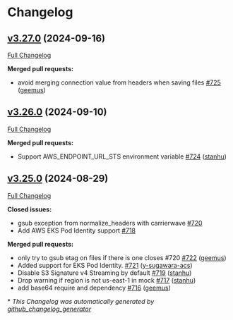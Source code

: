 # Changelog

## [v3.27.0](https://github.com/fog/fog-aws/tree/v3.27.0) (2024-09-16)

[Full Changelog](https://github.com/fog/fog-aws/compare/v3.26.0...v3.27.0)

**Merged pull requests:**

- avoid merging connection value from headers when saving files [\#725](https://github.com/fog/fog-aws/pull/725) ([geemus](https://github.com/geemus))

## [v3.26.0](https://github.com/fog/fog-aws/tree/v3.26.0) (2024-09-10)

[Full Changelog](https://github.com/fog/fog-aws/compare/v3.25.0...v3.26.0)

**Merged pull requests:**

- Support AWS\_ENDPOINT\_URL\_STS environment variable [\#724](https://github.com/fog/fog-aws/pull/724) ([stanhu](https://github.com/stanhu))

## [v3.25.0](https://github.com/fog/fog-aws/tree/v3.25.0) (2024-08-29)

[Full Changelog](https://github.com/fog/fog-aws/compare/v3.24.0...v3.25.0)

**Closed issues:**

- gsub exception from normalize\_headers with carrierwave [\#720](https://github.com/fog/fog-aws/issues/720)
- Add AWS EKS Pod Identity support [\#718](https://github.com/fog/fog-aws/issues/718)

**Merged pull requests:**

- only try to gsub etag on files if there is one closes \#720 [\#722](https://github.com/fog/fog-aws/pull/722) ([geemus](https://github.com/geemus))
- Added support for EKS Pod Identity. [\#721](https://github.com/fog/fog-aws/pull/721) ([y-sugawara-acs](https://github.com/y-sugawara-acs))
- Disable S3 Signature v4 Streaming by default [\#719](https://github.com/fog/fog-aws/pull/719) ([stanhu](https://github.com/stanhu))
- Drop warning if region is not us-east-1 in mock [\#717](https://github.com/fog/fog-aws/pull/717) ([stanhu](https://github.com/stanhu))
- add base64 require and dependency [\#716](https://github.com/fog/fog-aws/pull/716) ([geemus](https://github.com/geemus))



\* *This Changelog was automatically generated by [github_changelog_generator](https://github.com/github-changelog-generator/github-changelog-generator)*

